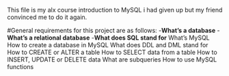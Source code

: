 This file is my alx course introduction to MySQL
i had given up but my friend convinced me to do it again.

#General requirements for this project are as follows:
-**What’s a database**
-**What’s a relational database**
-**What does SQL stand for**
What’s MySQL
How to create a database in MySQL
What does DDL and DML stand for
How to CREATE or ALTER a table
How to SELECT data from a table
How to INSERT, UPDATE or DELETE data
What are subqueries
How to use MySQL functions
